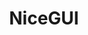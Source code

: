 ---
codehost: https://github.com/https://github.com/zauberzeug/nicegui
logohandle: niceguiio
sort: nicegui
title: NiceGUI
website: https://nicegui.io/
---